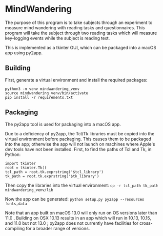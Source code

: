 # MindWandering
The purpose of this program is to take subjects through an experiment to measure mind wandering with reading tasks and questionnaires. This program will take the subject through two reading tasks which will measure key-logging events while the subject is reading text.

This is implemented as a tkinter GUI, which can be packaged into a macOS app using py2app.

## Building
First, generate a virtual environment and install the required packages:
```
python3 -m venv mindwandering_venv
source mindwandering_venv/bin/activate
pip install -r requirements.txt
```

## Packaging
The py2app tool is used for packaging into a macOS app.

Due to a deficiency of py2app, the Tcl/Tk libraries must be copied into the virtual environment before packaging. This causes them to be packaged into the app; otherwise the app will not launch on machines where Apple's dev tools have not been installed. First, to find the paths of Tcl and Tk, in Python: 
```
import tkinter
root = tkinter.Tk()
tcl_path = root.tk.exprstring('$tcl_library')
tk_path = root.tk.exprstring('$tk_library')
```
Then copy the libraries into the virtual environment:
`cp -r tcl_path tk_path mindwandering_venv/lib`

Now the app can be generated:
`python setup.py py2app --resources fonts,data`

Note that an app built on macOS 13.0 will only run on OS versions later than 11.0 . Building on OSX 10.13 results in an app which will run in 10.13, 10.15, and 11.0 but not 13.0 ; py2app does not currently have facilities for cross-compiling for a broader range of versions.
